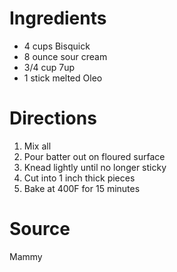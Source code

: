 # Ingredients
- 4 cups Bisquick
- 8 ounce sour cream
- 3/4 cup 7up
- 1 stick melted Oleo

# Directions
1. Mix all
1. Pour batter out on floured surface
1. Knead lightly until no longer sticky
1. Cut into 1 inch thick pieces
1. Bake at 400F for 15 minutes

# Source
Mammy
